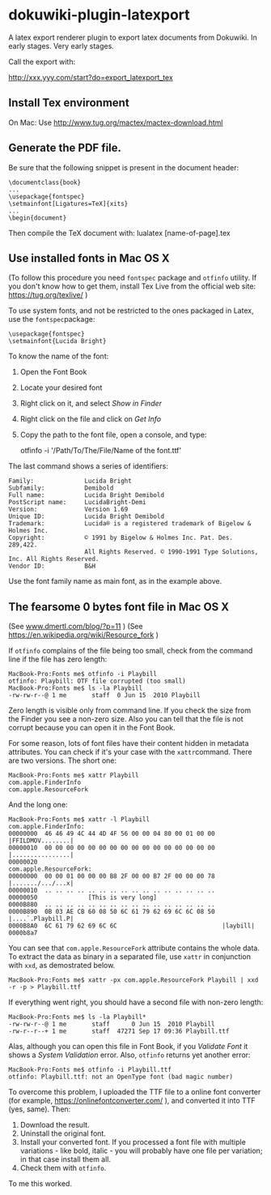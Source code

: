 # dokuwiki-plugin-latexport
A latex export renderer plugin to export latex documents from Dokuwiki. In early stages. Very early stages.

Call the export with:

http://xxx.yyy.com/start?do=export_latexport_tex

## Install Tex environment

On Mac: Use http://www.tug.org/mactex/mactex-download.html

## Generate the PDF file.

Be sure that the following snippet is present in the document header:

	\documentclass{book}
	...
	\usepackage{fontspec}
	\setmainfont[Ligatures=TeX]{xits}
	...
	\begin{document}

Then compile the TeX document with:
	lualatex [name-of-page].tex

## Use installed fonts in Mac OS X
(To follow this procedure you need `fontspec` package and `otfinfo` utility. If you don't know how to get them, install Tex Live from the official web site: https://tug.org/texlive/ )

To use system fonts, and not be restricted to the ones packaged in Latex, use the `fontspec`package:

	\usepackage{fontspec}
	\setmainfont{Lucida Bright}

To know the name of the font:

1. Open the Font Book
2. Locate your desired font
3. Right click on it, and select _Show in Finder_
4. Right click on the file and click on _Get Info_
5. Copy the path to the font file, open a console, and type:

	otfinfo -i '/Path/To/The/File/Name of the font.ttf'

The last command shows a series of identifiers:

	Family:              Lucida Bright
	Subfamily:           Demibold
	Full name:           Lucida Bright Demibold
	PostScript name:     LucidaBright-Demi
	Version:             Version 1.69
	Unique ID:           Lucida Bright Demibold
	Trademark:           Lucida® is a registered trademark of Bigelow & Holmes Inc.
	Copyright:           © 1991 by Bigelow & Holmes Inc. Pat. Des. 289,422. 
	                     All Rights Reserved. © 1990-1991 Type Solutions, Inc. All Rights Reserved.
	Vendor ID:           B&H

Use the font family name as main font, as in the example above.

## The fearsome 0 bytes font file in Mac OS X
(See www.dmertl.com/blog/?p=11 )
(See https://en.wikipedia.org/wiki/Resource_fork )

If `otfinfo` complains of the file being too small, check from the command line if the file has zero length:

	MacBook-Pro:Fonts me$ otfinfo -i Playbill 
	otfinfo: Playbill: OTF file corrupted (too small)
	MacBook-Pro:Fonts me$ ls -la Playbill 
	-rw-rw-r--@ 1 me       staff  0 Jun 15  2010 Playbill

Zero length is visible only from command line. If you check the size from the Finder you see a non-zero size. Also you can tell that the file is not corrupt because you can open it in the Font Book.

For some reason, lots of font files have their content hidden in metadata attributes. You can check if it's your case with the `xattr`command. There are two versions. The short one:

	MacBook-Pro:Fonts me$ xattr Playbill 	
	com.apple.FinderInfo
	com.apple.ResourceFork

And the long one:

	MacBook-Pro:Fonts me$ xattr -l Playbill 
	com.apple.FinderInfo:
	00000000  46 46 49 4C 44 4D 4F 56 00 00 04 80 00 01 00 00  |FFILDMOV........|
	00000010  00 00 00 00 00 00 00 00 00 00 00 00 00 00 00 00  |................|
	00000020
	com.apple.ResourceFork:
	00000000  00 00 01 00 00 00 B8 2F 00 00 B7 2F 00 00 00 78  |......./.../...x|
	00000010  .. .. .. .. .. .. .. .. .. .. .. .. .. .. .. ..
	00000050              [This is very long]
	0000B880  .. .. .. .. .. .. .. .. .. .. .. .. .. .. .. .. 
	0000B890  0B 03 AE CB 60 08 50 6C 61 79 62 69 6C 6C 08 50  |....`.Playbill.P|
	0000B8A0  6C 61 79 62 69 6C 6C                             |laybill|
	0000b8a7

You can see that `com.apple.ResourceFork` attribute contains the whole data. To extract the data as binary in a separated file, use `xattr` in conjunction with `xxd`, as demostrated below. 

	MacBook-Pro:Fonts me$ xattr -px com.apple.ResourceFork Playbill | xxd -r -p > Playbill.ttf	

If everything went right, you should have a second file with non-zero length:

	MacBook-Pro:Fonts me$ ls -la Playbill*
	-rw-rw-r--@ 1 me       staff      0 Jun 15  2010 Playbill
	-rw-r--r--+ 1 me       staff  47271 Sep 17 09:36 Playbill.ttf

Alas, although you can open this file in Font Book, if you _Validate Font_ it shows a _System Validation_ error. Also, `otfinfo` returns yet another error:

	MacBook-Pro:Fonts me$ otfinfo -i Playbill.ttf 
	otfinfo: Playbill.ttf: not an OpenType font (bad magic number)

To overcome this problem, I uploaded the TTF file to a online font converter (for example, https://onlinefontconverter.com/ ), and converted it into TTF (yes, same). Then:
1. Download the result.
2. Uninstall the original font.
3. Install your converted font. If you processed a font file with multiple variations - like bold, italic - you will probably have one file per variation; in that case install them all.
4. Check them with `otfinfo`. 

To me this worked.
